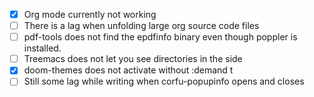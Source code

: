 - [x] Org mode currently not working
- [ ] There is a lag when unfolding large org source code files
- [ ] pdf-tools does not find the epdfinfo binary even though poppler is installed.
- [ ] Treemacs does not let you see directories in the side
- [x] doom-themes does not activate without :demand t
- [ ] Still some lag while writing when corfu-popupinfo opens and closes
